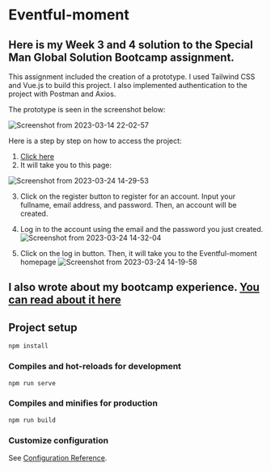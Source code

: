# Eventful-moment

## Here is my Week 3 and 4 solution to the Special Man Global Solution Bootcamp assignment.
This assignment included the creation of a prototype. I used Tailwind CSS and Vue.js to build this project. I also implemented authentication to the project with Postman and Axios.


The prototype is seen in the screenshot below:

![Screenshot from 2023-03-14 22-02-57](https://user-images.githubusercontent.com/65573250/225135764-103cbe19-7071-4207-921b-0200f0bb4ec6.png)

Here is a step by step on how to access the project:
1. [Click here](https://eventful-moment.vercel.app/)
2. It will take you to this page:

![Screenshot from 2023-03-24 14-29-53](https://user-images.githubusercontent.com/65573250/227534279-bc23fc3b-3417-41c2-81fd-5a898467c7be.png)

3. Click on the register button to register for an account. Input your fullname, email address, and password. Then, an account will be created.

4. Log in to the account using the email and the password you just created.
![Screenshot from 2023-03-24 14-32-04](https://user-images.githubusercontent.com/65573250/227534733-ad5bfa67-bcfe-48f1-8819-3b94a24c965e.png)

5. Click on the log in button. Then, it will take you to the Eventful-moment homepage
![Screenshot from 2023-03-24 14-19-58](https://user-images.githubusercontent.com/65573250/227535067-f0dd64ff-9d3e-459b-823c-6a7763353861.png)

## I also wrote about my bootcamp experience. [You can read about it here](https://yusfate4.hashnode.dev/special-man-solution-2023-bootcamp-experience)

## Project setup
```
npm install
```

### Compiles and hot-reloads for development
```
npm run serve
```

### Compiles and minifies for production
```
npm run build
```

### Customize configuration
See [Configuration Reference](https://cli.vuejs.org/config/).
